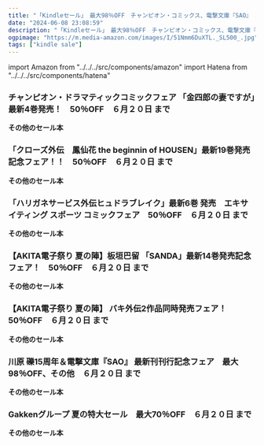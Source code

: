 ```yaml
---
title: "「Kindleセール」　最大98％OFF　チャンピオン・コミックス、電撃文庫『SAO』 、Gakkenグループ 夏の特大セール"
date: "2024-06-08 23:08:59"
description: "「Kindleセール」　最大98％OFF　チャンピオン・コミックス、電撃文庫『SAO』 、Gakkenグループ 夏の特大セール"
ogpimage: "https://m.media-amazon.com/images/I/51Nmm6DuXTL._SL500_.jpg"
tags: ["kindle sale"]
---
```

import Amazon from "../../../src/components/amazon"
import Hatena from "../../../src/components/hatena"





### チャンピオン・ドラマティックコミックフェア 「金四郎の妻ですが」最新4巻発売！　50％OFF　６月２０日 まで


<Amazon asin="B0BKSR48SL" />



<Amazon asin="B0BFJFS7QQ" />



<Amazon asin="B09Y5MDB1C" />


**その他のセール本**

<Hatena src="https://kyukyunyorituryo.github.io/kindle_sale/20240620s41765/" title=""/>

### 「クローズ外伝　鳳仙花 the beginnin of HOUSEN」最新19巻発売記念フェア！！　50％OFF　６月２０日 まで


<Amazon asin="B09ZB93SJ3" />



<Amazon asin="B09RQP28QV" />



<Amazon asin="B00NSNTDYK" />


**その他のセール本**

<Hatena src="https://kyukyunyorituryo.github.io/kindle_sale/20240620s41764/" title=""/>

### 「ハリガネサービス外伝ヒュドラブレイク」最新6巻 発売　エキサイティング スポーツ コミックフェア　50％OFF　６月２０日 まで

<Amazon asin="B0CM38YXXL" />



<Amazon asin="B0CBBXYC4P" />



<Amazon asin="B09NBQHYY2" />


**その他のセール本**

<Hatena src="https://kyukyunyorituryo.github.io/kindle_sale/20240620s41766/" title=""/>

### 【AKITA電子祭り 夏の陣】板垣巴留 「SANDA」最新14巻発売記念フェア！　50％OFF　６月２０日 まで


<Amazon asin="B0BS98ZRBZ" />



<Amazon asin="B0B824P9M1" />



<Amazon asin="B0B463TYD8" />


**その他のセール本**

<Hatena src="https://kyukyunyorituryo.github.io/kindle_sale/20240620s41763/" title=""/>

### 【AKITA電子祭り 夏の陣】 バキ外伝2作品同時発売フェア！　50％OFF　６月２０日 まで


<Amazon asin="B0BTPGRLC6" />



<Amazon asin="B093BSCH39" />



<Amazon asin="B075N7NZPG" />


**その他のセール本**

<Hatena src="https://kyukyunyorituryo.github.io/kindle_sale/20240620s41762/" title=""/>

### 川原 礫15周年＆電撃文庫『SAO』 最新刊刊行記念フェア　最大98％OFF、その他　６月２０日 まで


<Amazon asin="B01HAWPGUY" />



<Amazon asin="B01HAWPIT8" />



<Amazon asin="B0D58RK77N" />


**その他のセール本**

<Hatena src="https://kyukyunyorituryo.github.io/kindle_sale/20240620s41664/" title=""/>

### Gakkenグループ 夏の特大セール　最大70％OFF　６月２０日 まで


<Amazon asin="B09X9NSZG2" />



<Amazon asin="B0C6X2RYVR" />



<Amazon asin="B07LFSD4N4" />


**その他のセール本**

<Hatena src="https://kyukyunyorituryo.github.io/kindle_sale/20240620a24631244051/" title=""/>